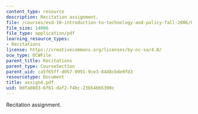 ```yaml
---
content_type: resource
description: Recitation assignment.
file: /courses/esd-10-introduction-to-technology-and-policy-fall-2006/0dfa08836fb1daf2f4bc23b54bb5300c_assign4.pdf
file_size: 14066
file_type: application/pdf
learning_resource_types:
- Recitations
license: https://creativecommons.org/licenses/by-nc-sa/4.0/
ocw_type: OCWFile
parent_title: Recitations
parent_type: CourseSection
parent_uid: ca5f65ff-d057-0991-9ce3-84d8cbde9fd3
resourcetype: Document
title: assign4.pdf
uid: 0dfa0883-6fb1-daf2-f4bc-23b54bb5300c
---
```

Recitation assignment.